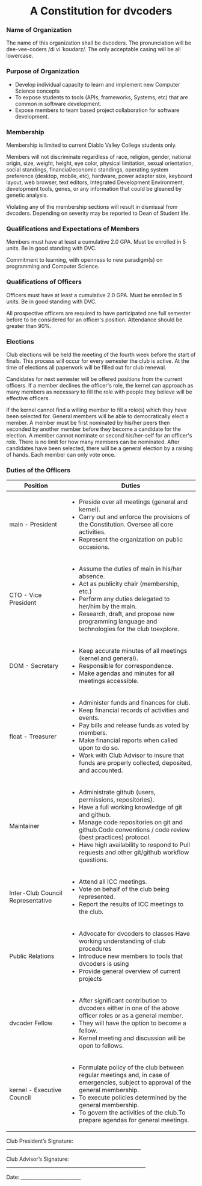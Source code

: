 <h1 style="text-align: center">A Constitution for dvcoders</h1>


### Name of Organization
The name of this organization shall be dvcoders. The pronunciation will be dee-vee-coders /di vi ˈkoʊdərz/. The only acceptable casing will be all lowercase.

### Purpose of Organization
- Develop individual capacity to learn and implement new Computer Science concepts
- To expose students to tools (APIs, frameworks, Systems, etc) that are common in software development.
- Expose members to team based project collaboration for software development.

### Membership
Membership is limited to current Diablo Valley College students only.

Members will not discriminate regardless of race, religion, gender, national origin, size, weight, height, eye color, physical limitation, sexual orientation, social standings, financial/economic standings, operating system preference (desktop, mobile, etc), hardware, power adapter size, keyboard layout, web browser, text editors, Integrated Development Environment, development tools, genes, or any information that could be gleaned by genetic analysis.

Violating any of the membership sections will result in dismissal from dvcoders. Depending on severity may be reported to Dean of Student life.

### Qualifications and Expectations of Members
Members must have at least a cumulative 2.0 GPA. Must be enrolled in 5 units. Be in  good standing with DVC.

Commitment to learning, with openness to new paradigm(s) on programming and Computer Science.

### Qualifications of Officers
Officers must have at least a cumulative 2.0 GPA. Must be enrolled in 5 units. Be in  good standing with DVC.

All prospective officers are required to have participated one full semester before to be considered for an officer's position. Attendance should be greater than 90%.

### Elections
Club elections will be held the meeting of the fourth week before the start of finals. This process will occur for every semester the club is active. At the time of elections all paperwork will be filled out for club renewal.

Candidates for next semester will be offered positions from the current officers. If a member declines the officer's role, the kernel can approach as many members as necessary to fill the role with people they believe will be effective officers.

If the kernel cannot find a willing member to fill a role(s) which they have been selected for. General members will be able to democratically elect a member. A member must be first nominated by his/her peers then seconded by another member before they become a candidate for the election. A member cannot nominate or second his/her-self for an officer's role. There is no limit for how many members can be nominated. After candidates have been selected, there will be a general election by a raising of hands. Each member can only vote once.


### Duties of the Officers
| Position                          | Duties                                                                                                                                                                                                                                                                                                 |
|-----------------------------------|--------------------------------------------------------------------------------------------------------------------------------------------------------------------------------------------------------------------------------------------------------------------------------------------------------|
| main - President                  |  <ul> <li>Preside over all meetings (general and kernel).</li> <li>Carry out and enforce the provisions of the Constitution. Oversee all core activities.</li> <li>Represent the organization on public occasions.</li> </ul>                                                                                                                 |
| CTO - Vice President              | <ul> <li>Assume the duties of main in his/her absence.</li> <li> Act as publicity chair (membership, etc.)</li> <li>Perform any duties delegated to her/him by the main.</li> <li>Research, draft, and propose new programming language and technologies for the club toexplore.</li> </ul>                                                              |
| DOM - Secretary                   | <ul> <li>Keep accurate minutes of all meetings (kernel and general).</li> <li>Responsible for correspondence.</li> <li>Make agendas and minutes for all meetings accessible.</li> </ul>                                                                                                                                                        |
| float - Treasurer                 | <ul> <li>Administer funds and finances for club.</li> <li>Keep financial records of activities and events.</li> <li>Pay bills and release funds as voted by members.</li> <li>Make financial reports when called upon to do so.</li> <li>Work with Club Advisor to insure that funds are properly collected, deposited, and accounted.</li> </ul>                  |
| Maintainer                        | <ul> <li>Administrate github (users, permissions, repositories).</li> <li>Have a full working knowledge of git and github.</li> <li>Manage code repositories on git and github.Code conventions / code review (best practices) protocol.</li> <li>Have high availability to respond to Pull requests and other git/github workflow questions.</li> </ul> |
| Inter-Club Council Representative | <ul> <li>Attend all ICC meetings.</li> <li>Vote on behalf of the club being represented.</li> <li>Report the results of ICC meetings to the club.</li></ul>                                                                                                                                                                                   |
| Public Relations                  | <ul> <li>Advocate for dvcoders to classes Have working understanding of club procedures</li><li>Introduce new members to tools that dvcoders is using </li> <li>Provide general overview of current projects</li> </ul>                                                                                                                       |
| dvcoder Fellow                    | <ul> <li>After significant contribution to dvcoders either in one of the above officer roles or as a general member.</li> <li>They will have the option to become a fellow.</li> <li>Kernel meeting and discussion will be open to fellows.</li></ul>                                                                                        |
| kernel - Executive Council        | <ul> <li>Formulate policy of the club between regular meetings and, in case of emergencies, subject to approval of the general membership.</li> <li>To execute policies determined by the general membership.</li> <li>To govern the activities of the club.To prepare agendas for general meetings.</li> </ul>                                |


Club President’s Signature: ________________________________________________________

Club Advisor’s Signature: __________________________________________________________

Date: _________________________
